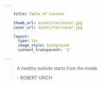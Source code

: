 ```yaml
---

    title: Table of Content

    thumb_url: assets/toc/cover.jpg
    cover_url: assets/toc/cover.jpg

    layout:
      type: toc
      image_style: background
      content_transparent: '1'

---
```


<blockquote>
  A healthy outside starts from the inside
  <p class="author">- ROBERT URICH</p>
</blockquote>
